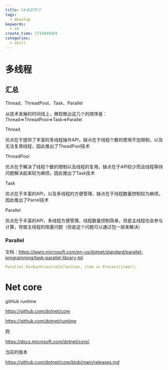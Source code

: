 ```yaml
---
title: C#语言学习
tags:
  - develop
keywords:
  - c#
create_time: 1715049459
categories:
  - skill
---
```



# 多线程

## 汇总

Thread、ThreadPool、Task、Parallel

从技术发展的时间线上，微软推出这几个的顺序是：Thread=&gt;ThreadPool=&gt;Task=&gt;Parallel

Thread

优点在于提供了丰富的多线程操作API，缺点在于线程个数的使用不加限制，以及无法复用线程，因此推出了TheadPool技术

ThreadPool

优点在于解决了线程个数的限制以及线程的复用，缺点在于API较少而且线程等待问题解决起来较为麻烦，因此推出了Task技术

Task

优点在于丰富的API，以及多线程的方便管理，缺点在于线程数量控制较为麻烦，因此推出了Parrel技术

Parallel

优点在于丰富的API，多线程方便管理，线程数量控制简单，但是主线程也会参与计算，导致主线程的阻塞问题（但是这个问题可以通过包一层来解决） 

### Parallel

文档：https://learn.microsoft.com/en-us/dotnet/standard/parallel-programming/task-parallel-library-tpl

```yaml
Parallel.ForEach(sourceCollection, item => Process(item));
```

# Net core

gitHub  runtime

https://github.com/dotnet/core

https://github.com/dotnet/runtime

网

https://docs.microsoft.com/dotnet/core/

当前的版本

https://github.com/dotnet/core/blob/main/releases.md

